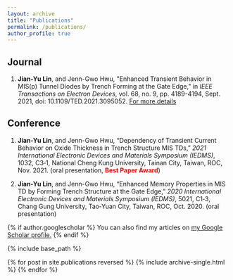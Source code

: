 ```yaml
---
layout: archive
title: "Publications"
permalink: /publications/
author_profile: true
---
```


## Journal


1. __Jian-Yu Lin__, and Jenn-Gwo Hwu, "Enhanced Transient Behavior in MIS(p) Tunnel Diodes by Trench Forming at the Gate Edge," in _IEEE Transactions on Electron Devices_, vol. 68, no. 9, pp. 4189-4194, Sept. 2021, doi: 10.1109/TED.2021.3095052. [For more details](http://JerryJianLin.github.io/_publications/2021-07-16-IEEE-TED.md)

<!--
- Shun-Yao Shih\*, __Fan-Keng Sun\*__, Hung-yi Lee.
Temporal Pattern Attention for Multivariate Time Series Forecasting.
Journal track of the _European Conference on Machine Learning & Principles and Practice of Knowledge Discovery in Databases (ECML/PKDD)_, 2019.
-->

## Conference

1. __Jian-Yu Lin__, and Jenn-Gwo Hwu, “Dependency of Transient Current Behavior on Oxide Thickness in Trench Structure MIS TDs,” _2021 International Electronic Devices and Materials Symposium (IEDMS)_, 1032, C3‑1, National Cheng Kung University, Tainan City, Taiwan, ROC, Nov. 2021. (oral presentation, <span style="color:red;">__Best Paper Award__</span>)

2. __Jian-Yu Lin__, and Jenn-Gwo Hwu, “Enhanced Memory Properties in MIS TD by Forming Trench Structure at the Gate Edge,” _2020 International Electronic Devices and Materials Symposium (IEDMS)_, 5021, C1‑3, Chang Gung University, Tao‑Yuan City, Taiwan, ROC, Oct. 2020. (oral presentation)

<!--
- __Fan-Keng Sun__, Hao Chen,  Ching-Yu Chen, Chen-Hao Hsu, Yao-Wen Chang.
A Multithreaded Initial Detailed Routing Algorithm Considering Global Routing Guides.
In _Proc. of IEEE/ACM International Conference on Computer-Aided Design (ICCAD)_, 2018.
-->


{% if author.googlescholar %}
  You can also find my articles on <u><a href="{{author.googlescholar}}">my Google Scholar profile</a>.</u>
{% endif %}

{% include base_path %}

{% for post in site.publications reversed %}
  {% include archive-single.html %}
{% endfor %}
